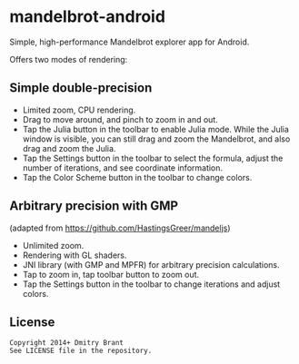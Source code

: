 # mandelbrot-android

Simple, high-performance Mandelbrot explorer app for Android.

Offers two modes of rendering:

## Simple double-precision

- Limited zoom, CPU rendering.
- Drag to move around, and pinch to zoom in and out.
- Tap the Julia button in the toolbar to enable Julia mode. While the Julia window is visible, you can still drag and zoom the Mandelbrot, and also drag and zoom the Julia.
- Tap the Settings button in the toolbar to select the formula, adjust the number of iterations, and see coordinate information.
- Tap the Color Scheme button in the toolbar to change colors.

## Arbitrary precision with GMP

(adapted from https://github.com/HastingsGreer/mandeljs)

- Unlimited zoom.
- Rendering with GL shaders.
- JNI library (with GMP and MPFR) for arbitrary precision calculations.
- Tap to zoom in, tap toolbar button to zoom out.
- Tap the Settings button in the toolbar to change iterations and adjust colors.



## License

    Copyright 2014+ Dmitry Brant
    See LICENSE file in the repository.
